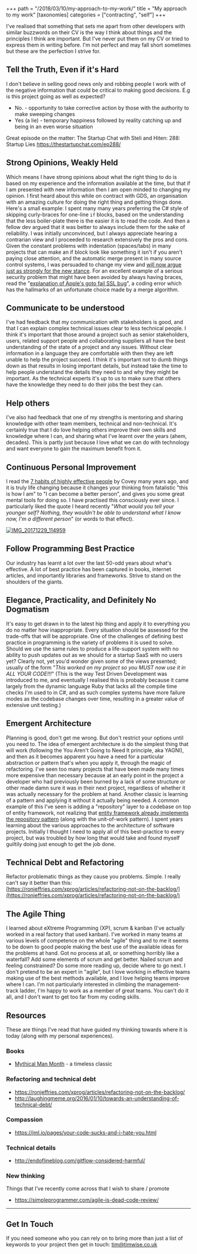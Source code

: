 +++
path = "/2018/03/10/my-approach-to-my-work/"
title = "My approach to my work"
[taxonomies]
categories = ["contracting", "self"]
+++

I've realised that something that sets me apart from other developers with similar buzzwords on their CV is the way I think about things and the principles I think are important. But I've never put them on my CV or tried to express them in writing before. I'm not perfect and may fall short sometimes but these are the perfection I strive for.

## Tell the Truth, Even if it's Hard

I don't believe in selling good news only and robbing people I work with of the negative information that could be critical to making good decisions. E.g is this project going as well as expected?

*   No. - opportunity to take corrective action by those with the authority to make sweeping changes
*   Yes (a lie) - temporary happiness followed by reality catching up and being in an even worse situation

Great episode on the matter: The Startup Chat with Steli and Hiten: 288: Startup Lies <https://thestartupchat.com/ep288/>

## Strong Opinions, Weakly Held

Which means I have strong opinions about what the right thing to do is based on my experience and the information available at the time, but that if I am presented with new information then I am open minded to changing my opinion. I first heard about this while on contract with GDS, an organisation with an amazing culture for doing the right thing and getting things done. Here's a small example: I spent many many years preferring the C# style of skipping curly-braces for one-line `if` blocks, based on the understanding that the less boiler-plate there is the easier it is to read the code. And then a fellow dev argued that it was better to always include them for the sake of reliability. I was initially unconvinced, but I always appreciate hearing a contrarian view and I proceeded to research extensively the pros and cons. Given the constant problems with indentation (spaces/tabs) in many projects that can make an if block look like something it isn't if you aren't paying close attention, and the automatic merge present in many source control systems, I was persuaded to change my view and [will now argue just as strongly for the new stance](/2018/08/28/always-add-braces/). For an excellent example of a serious security problem that might have been avoided by always having braces, read the "[explanation of Apple's goto fail SSL bug](https://nakedsecurity.sophos.com/2014/02/24/anatomy-of-a-goto-fail-apples-ssl-bug-explained-plus-an-unofficial-patch/)", a coding error which has the hallmarks of an unfortunate choice made by a merge algorithm.

## Communicate to be understood

I've had feedback that my communication with stakeholders is good, and that I can explain complex technical issues clear to less technical people. I think it's important that those around a project such as senior stakeholders, users, related support people and collaborating suppliers all have the best understanding of the state of a project and any issues. Without clear information in a language they are comfortable with then they are left unable to help the project succeed. I think it's important not to dumb things down as that results in losing important details, but instead take the time to help people understand the details they need to and why they might be important. As the technical experts it's up to us to make sure that others have the knowledge they need to do their jobs the best they can.

## Help others

I've also had feedback that one of my strengths is mentoring and sharing knowledge with other team members, technical and non-technical. It's certainly true that I do love helping others improve their own skills and knowledge where I can, and sharing what I've learnt over the years (ahem, decades). This is partly just because I love what we can do with technology and want everyone to gain the maximum benefit from it.

## Continuous Personal Improvement

I read the [7 habits of highly effective people](http://amzn.to/2FBTBJc) by Covey many years ago, and it is truly life changing because it changes your thinking from fatalistic "this is how I am" to "I can become a better person", and gives you some great mental tools for doing so. I have practised this consciously ever since. I particularly liked the quote I heard recently "_What would you tell your younger self? Nothing, they wouldn't be able to understand what I know now, I'm a different person_" (or words to that effect).

<div class="flickr-pic">
<a href="https://www.flickr.com/photos/tim_abell/40044785284/"><img
src="https://live.staticflickr.com/4786/40044785284_22f105fa2d.jpg" alt="IMG_20171229_114959"></a>
</div>

## Follow Programming Best Practice

Our industry has learnt a lot over the last 50-odd years about what's effective. A lot of best practice has been captured in books, internet articles, and importantly libraries and frameworks. Strive to stand on the shoulders of the giants.

## Elegance, Practicality, and Definitely No Dogmatism

It's easy to get drawn in to the latest hip thing and apply it to everything you do no matter how inappropriate. Every situation should be assessed for the trade-offs that will be appropriate. One of the challenges of defining best practice in programming is the variety of problems it is used to solve. Should we use the same rules to produce a life-support system with no ability to push updates out as we should for a startup SaaS with no users yet? Clearly not, yet you'd wonder given some of the views presented; usually of the form "_This worked on my project so you MUST now use it in ALL YOUR CODE!!!_" (This is the way Test Driven Development was introduced to me, and eventually I realised this is probably because it came largely from the dynamic language Ruby that lacks all the compile time checks I'm used to in C#, and as such complex systems have more failure modes as the codebase changes over time, resulting in a greater value of extensive unit testing.)

## Emergent Architecture

Planning is good, don't get me wrong. But don't restrict your options until you need to. The idea of emergent architecture is do the simplest thing that will work (following the You Aren't Going to Need It principle, aka YAGNI), and then as it becomes apparent you have a need for a particular abstraction or pattern that's when you apply it, through the magic of refactoring. I've seen too many projects that have been made many times more expensive than necessary because at an early point in the project a developer who had previously been burned by a lack of some structure or other made damn sure it was in their next project, regardless of whether it was actually necessary for the problem at hand. Another classic is learning of a pattern and applying it without it actually being needed. A common example of this I've seen is adding a "repository" layer to a codebase on top of entity framework, not realizing that [entity framework already implements the repository pattern](https://softwareengineering.stackexchange.com/a/220126/48240) (along with the unit-of-work pattern). I spent years learning about the various approaches to the architecture of software projects. Initially I thought I need to apply all of this best-practice to every project, but was troubled by how long that would take and found myself guiltily doing just enough to get the job done.

## Technical Debt and Refactoring

Refactor problematic things as they cause you problems. Simple. I really can't say it better than this: [https://ronjeffries.com/xprog/articles/refactoring-not-on-the-backlog/](https://ronjeffries.com/xprog/articles/refactoring-not-on-the-backlog/)

## The Agile Thing

I learned about eXtreme Programming (XP), scrum & kanban (I've actually worked in a real factory that used kanban). I've worked in many teams at various levels of competence on the whole "agile" thing and to me it seems to be down to good people making the best use of the available ideas for the problems at hand. Got no process at all, or something horribly like a waterfall? Add some elements of scrum and get better. Nailed scrum and feeling constrained? Do some more reading up, decide where to go next. I don't pretend to be an expert in "agile", but I love working in effective teams making use of the best methods available, and I love helping teams improve where I can. I'm not particularly interested in climbing the management-track ladder, I'm happy to work as a member of great teams. You can't do it all, and I don't want to get too far from my coding skills.

## Resources

These are things I've read that have guided my thinking towards where it is today (along with my personal experiences).

### Books

*   [Mythical Man Month](http://amzn.to/2IoECzU) - a timeless classic

### Refactoring and technical debt

*   <https://ronjeffries.com/xprog/articles/refactoring-not-on-the-backlog/>
*   <http://laughingmeme.org/2016/01/10/towards-an-understanding-of-technical-debt/>

### Compassion

*   <https://jml.io/pages/your-code-sucks-and-i-hate-you.html>

### Technical details

*   <http://endoflineblog.com/gitflow-considered-harmful/>

### New thinking

Things that I've recently come across that I wish to share / promote

*   <https://simpleprogrammer.com/agile-is-dead-code-review/>

* * *

## Get In Touch

If you need someone who you can rely on to bring more than just a list of keywords to your project then get in touch: [tim@timwise.co.uk](mailto:tim@timwise.co.uk)
